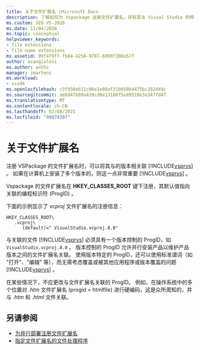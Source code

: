 ```yaml
---
title: 关于文件扩展名 |Microsoft Docs
description: 了解如何为 Vspackage 注册文件扩展名，并将其与 Visual Studio 的特定版本相关联。
ms.custom: SEO-VS-2020
ms.date: 11/04/2016
ms.topic: conceptual
helpviewer_keywords:
- file extensions
- file name extensions
ms.assetid: 99f4f9ff-fb84-4258-9787-6890f308a57f
author: acangialosi
ms.author: anthc
manager: jmartens
ms.workload:
- vssdk
ms.openlocfilehash: c3f938eb31c06e1e88af21b058b4475bc192d49c
ms.sourcegitcommit: ae6d47b09a439cd0e13180f5e89510e3e347fd47
ms.translationtype: MT
ms.contentlocale: zh-CN
ms.lasthandoff: 02/08/2021
ms.locfileid: "99874397"
---
```

# <a name="about-file-name-extensions"></a>关于文件扩展名
注册 VSPackage 的文件扩展名时，可以将其与的版本相关联 [!INCLUDE[vsprvs](../code-quality/includes/vsprvs_md.md)] 。 如果在计算机上安装了多个版本的，则这一点非常重要 [!INCLUDE[vsprvs](../code-quality/includes/vsprvs_md.md)] 。

 Vspackage 的文件扩展名在 **HKEY_CLASSES_ROOT** 键下注册，其默认值指向关联的编程标识符 (ProgID) 。

 下面的示例显示了 *vcproj* 文件扩展名的注册信息：

```
HKEY_CLASSES_ROOT\
   .vcproj\
      (default)=" VisualStudio.vcproj.8.0"
```

 与关联的文件 [!INCLUDE[vsprvs](../code-quality/includes/vsprvs_md.md)] 必须具有一个版本控制的 ProgID，如 `VisualStudio.vcproj.8.0` 。 版本控制的 ProgID 允许并行安装产品以维护产品版本之间的文件扩展名关联。 使用版本特定的 ProgID，还可以使用标准谓词（如 "打开"、"编辑" 等），而无需考虑覆盖或被其他应用程序或版本覆盖的问题 [!INCLUDE[vsprvs](../code-quality/includes/vsprvs_md.md)] 。

 在某些情况下，不应更改与文件扩展名关联的 ProgID。 例如，在操作系统中的多个位置对 *.htm* 文件扩展名 (progid = htmlfile) 进行硬编码，这是众所周知的，并与 *.htm* 和 *.html* 文件关联。

## <a name="see-also"></a>另请参阅
- [为并行部署注册文件扩展名](../extensibility/registering-file-name-extensions-for-side-by-side-deployments.md)
- [指定文件扩展名的文件处理程序](../extensibility/specifying-file-handlers-for-file-name-extensions.md)
